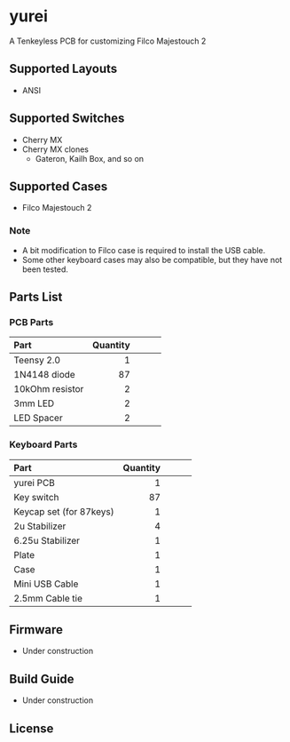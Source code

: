 # yurei
A Tenkeyless PCB for customizing Filco Majestouch 2

## Supported Layouts
 * ANSI

## Supported Switches
 * Cherry MX
 * Cherry MX clones
   * Gateron, Kailh Box, and so on

## Supported Cases
 * Filco Majestouch 2

### Note
 * A bit modification to Filco case is required to install the USB cable.
 * Some other keyboard cases may also be compatible, but they have not been tested. 

## Parts List

### PCB Parts

|Part               |Quantity   |   |   |   |
|:--                |--:        |---|---|---|
|Teensy 2.0         |1          |   |   |   |
|1N4148 diode       |87         |   |   |   |
|10kOhm resistor    |2          |   |   |   |
|3mm LED            |2          |   |   |   |
|LED Spacer         |2          |   |   |   |

### Keyboard Parts

|Part                   |Quantity   |   |   |   |
|:--                    |--:        |---|---|---|
|yurei PCB              |1          |   |   |   |
|Key switch             |87         |   |   |   |
|Keycap set (for 87keys)|1          |   |   |   |
|2u Stabilizer          |4          |   |   |   |
|6.25u Stabilizer       |1          |   |   |   |
|Plate                  |1          |   |   |   |
|Case                   |1          |   |   |   |
|Mini USB Cable         |1          |   |   |   |
|2.5mm Cable tie        |1          |   |   |   |

## Firmware

 * Under construction

## Build Guide

* Under construction

## License